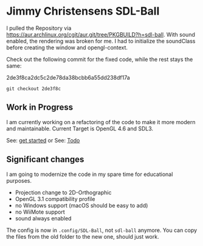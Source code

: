 # Jimmy Christensens SDL-Ball

I pulled the Repository via <https://aur.archlinux.org/cgit/aur.git/tree/PKGBUILD?h=sdl-ball>.
With sound enabled, the rendering was broken for me.
I had to initialize the soundClass before creating the window and opengl-context.

Check out the following commit for the fixed code, while the rest stays the same:

2de3f8ca2dc5c2de78da38bcbb6a55dd238df17a

`git checkout 2de3f8c`

## Work in Progress

I am currently working on a refactoring of the code to make it more modern and maintainable.
Current Target is OpenGL 4.6 and SDL3.

See: [get started](docs/get_started.md)
or
See: [Todo](docs/Todo.md)

## Significant changes

I am going to modernize the code in my spare time for educational purposes.

- Projection change to 2D-Orthographic
- OpenGL 3.1 compatibility profile
- no Windows support (macOS should be easy to add)
- no WiiMote support
- sound always enabled

The config is now in `.config/SDL-Ball`, not `sdl-ball` anymore.
You can copy the files from the old folder to the new one, should just work.
